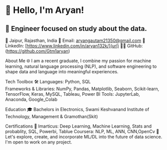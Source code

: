 # 👋 Hello, I'm Aryan! 

## 🚀 Engineer focused on study about the data.

📍 Jaipur, Rajasthan, India
📧 Email: aryangautam21350@gmail.com
🔗 LinkedIn: [https://www.linkedin.com/in/aryan132k/](url)
👨‍💻 GitHub: (https://github.com/Gtm1aryan)

About Me 🌐
I am a recent graduate, I combine my passion for machine learning, natural language processing (NLP), and software engineering to shape data and language into meaningful experiences.

Tech Toolbox 🛠️
Languages: Python, SQL  
Frameworks & Libraries: NumPy, Pandas, Matplotlib, Seaborn, Scikit-learn, TensorFlow, Keras, MySQL, Tableau, Power BI
Tools: JupyterLab, Anaconda, Google_Colab
                          
Education 🎓
Bachelors in Electronics, Swami Keshvanand Institute of Technology, Management & Gramothan(Skit)

Certifications 📜
Imarticus: Deep Learning, Machine Learning, Stats and probablity, SQL, Powerbi, Tablue
Coursera: NLP, ML, ANN, CNN,OpenCv
🔗 Let's explore, create, and incorporate ML/DL into the future of data science. I'm open to work on any project. 
